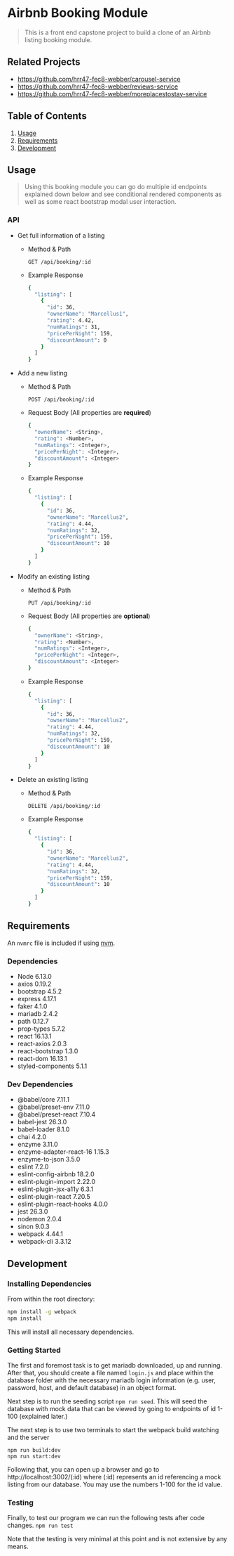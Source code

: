 # Airbnb Booking Module

> This is a front end capstone project to build a clone of an Airbnb listing booking module.

## Related Projects

  - https://github.com/hrr47-fec8-webber/carousel-service
  - https://github.com/hrr47-fec8-webber/reviews-service
  - https://github.com/hrr47-fec8-webber/moreplacestostay-service

## Table of Contents

1. [Usage](#Usage)
2. [Requirements](#requirements)
3. [Development](#development)

## Usage

> Using this booking module you can go do multiple id endpoints explained down below and see conditional rendered components as well as some react bootstrap modal user interaction.

### API
- Get full information of a listing
  - Method & Path

      `GET /api/booking/:id`

  - Example Response
      ```sh
      {
        "listing": [
          {
            "id": 36,
            "ownerName": "Marcellus1",
            "rating": 4.42,
            "numRatings": 31,
            "pricePerNight": 159,
            "discountAmount": 0
          }
        ]
      }
      ```

- Add a new listing
  - Method & Path

      `POST /api/booking/:id`

  - Request Body (All properties are **required**)
    ```sh
    {
      "ownerName": <String>,
      "rating": <Number>,
      "numRatings": <Integer>,
      "pricePerNight": <Integer>,
      "discountAmount": <Integer>
    }
    ```

  - Example Response
    ```sh
    {
      "listing": [
        {
          "id": 36,
          "ownerName": "Marcellus2",
          "rating": 4.44,
          "numRatings": 32,
          "pricePerNight": 159,
          "discountAmount": 10
        }
      ]
    }
    ```

- Modify an existing listing
  - Method & Path

      `PUT /api/booking/:id`

  - Request Body (All properties are **optional**)
    ```sh
    {
      "ownerName": <String>,
      "rating": <Number>,
      "numRatings": <Integer>,
      "pricePerNight": <Integer>,
      "discountAmount": <Integer>
    }
    ```

  - Example Response
    ```sh
    {
      "listing": [
        {
          "id": 36,
          "ownerName": "Marcellus2",
          "rating": 4.44,
          "numRatings": 32,
          "pricePerNight": 159,
          "discountAmount": 10
        }
      ]
    }
    ```

- Delete an existing listing
  - Method & Path

      `DELETE /api/booking/:id`

  - Example Response
      ```sh
      {
        "listing": [
          {
            "id": 36,
            "ownerName": "Marcellus2",
            "rating": 4.44,
            "numRatings": 32,
            "pricePerNight": 159,
            "discountAmount": 10
          }
        ]
      }
      ```

## Requirements

An `nvmrc` file is included if using [nvm](https://github.com/creationix/nvm).

### Dependencies
- Node 6.13.0
- axios 0.19.2
- bootstrap 4.5.2
- express 4.17.1
- faker 4.1.0
- mariadb 2.4.2
- path 0.12.7
- prop-types 5.7.2
- react 16.13.1
- react-axios 2.0.3
- react-bootstrap 1.3.0
- react-dom 16.13.1
- styled-components 5.1.1

### Dev Dependencies
- @babel/core 7.11.1
- @babel/preset-env 7.11.0
- @babel/preset-react 7.10.4
- babel-jest 26.3.0
- babel-loader 8.1.0
- chai 4.2.0
- enzyme 3.11.0
- enzyme-adapter-react-16 1.15.3
- enzyme-to-json 3.5.0
- eslint 7.2.0
- eslint-config-airbnb 18.2.0
- eslint-plugin-import 2.22.0
- eslint-plugin-jsx-a11y 6.3.1
- eslint-plugin-react 7.20.5
- eslint-plugin-react-hooks 4.0.0
- jest 26.3.0
- nodemon 2.0.4
- sinon 9.0.3
- webpack 4.44.1
- webpack-cli 3.3.12

## Development

### Installing Dependencies

From within the root directory:

```sh
npm install -g webpack
npm install
```
This will install all necessary dependencies.

### Getting Started

The first and foremost task is to get mariadb downloaded, up and running.  After that, you should create a file named ```login.js``` and place within the database folder with the necessary mariadb login information (e.g. user, password, host, and default database) in an object format.

Next step is to run the seeding script ```npm run seed```. This will seed the database with mock data that can be viewed by going to endpoints of id 1-100 (explained later.)

The next step is to use two terminals to start the webpack build watching and the server
```
npm run build:dev
npm run start:dev
```
Following that, you can open up a browser and go to http://localhost:3002/(:id) where (:id) represents an id referencing a mock listing from our database.  You may use the numbers 1-100 for the id value.

### Testing

Finally, to test our program we can run the following tests after code changes.
```npm run test```

Note that the testing is very minimal at this point and is not extensive by any means.
